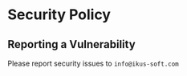 # Security Policy

## Reporting a Vulnerability

Please report security issues to `info@ikus-soft.com`
